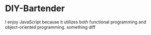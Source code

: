 # DIY-Bartender
I enjoy JavaScript because it utilizes both functional programming and object-oriented programming.
something diff